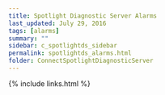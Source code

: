 ```yaml
---
title: Spotlight Diagnostic Server Alarms
last_updated: July 29, 2016
tags: [alarms]
summary: ""
sidebar: c_spotlightds_sidebar
permalink: spotlightds_alarms.html
folder: ConnectSpotlightDiagnosticServer
---
```





{% include links.html %}
